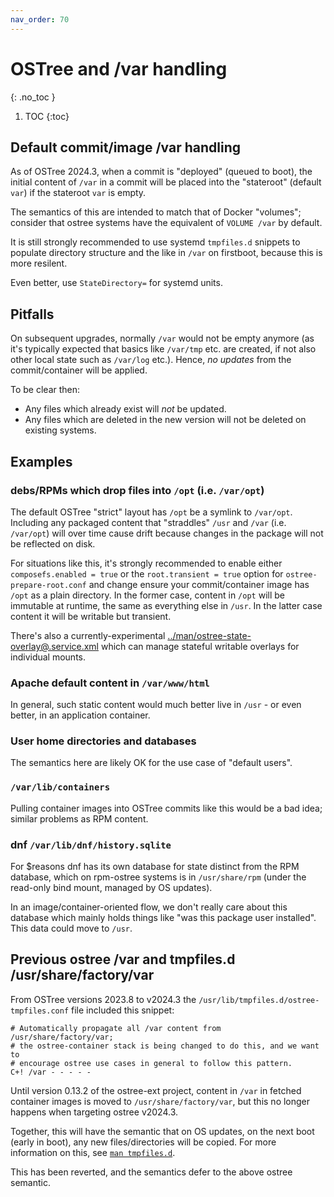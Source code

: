 ```yaml
---
nav_order: 70
---
```

<!-- SPDX-License-Identifier: (CC-BY-SA-3.0 OR GFDL-1.3-or-later) -->

# OSTree and /var handling

{: .no_toc }

1. TOC
{:toc}

## Default commit/image /var handling

As of OSTree 2024.3, when a commit is "deployed" (queued to boot),
the initial content of `/var` in a commit will be placed into the
"stateroot" (default `var`) if the stateroot `var` is empty.

The semantics of this are intended to match that of Docker "volumes";
consider that ostree systems have the equivalent of
`VOLUME /var`
by default.

It is still strongly recommended to use systemd `tmpfiles.d` snippets
to populate directory structure and the like in `/var` on firstboot,
because this is more resilent.

Even better, use `StateDirectory=` for systemd units.

## Pitfalls

On subsequent upgrades, normally `/var` would not be empty anymore
(as it's typically expected that basics like `/var/tmp` etc. are created,
 if not also other local state such as `/var/log` etc.).  Hence,
*no updates* from the commit/container will be applied.

To be clear then:

- Any files which already exist will *not* be updated.
- Any files which are deleted in the new version will not be deleted on existing systems.

## Examples

### debs/RPMs which drop files into `/opt` (i.e. `/var/opt`)

The default OSTree "strict" layout has `/opt` be a symlink to `/var/opt`.
Including any packaged content that "straddles" `/usr` and `/var` (i.e. `/var/opt`)
will over time cause drift because changes in the package will not be reflected on disk.

For situations like this, it's strongly recommended to enable either
`composefs.enabled = true` or the `root.transient = true` option for `ostree-prepare-root.conf`
and change ensure your commit/container image has `/opt` as a plain directory.  In the former case,
content in `/opt` will be immutable at runtime, the same as everything else in `/usr`.
In the latter case content it will be writable but transient.

There's also a currently-experimental [../man/ostree-state-overlay@.service.xml](ostree-state-overlay@.service)
which can manage stateful writable overlays for individual mounts.

### Apache default content in `/var/www/html`

In general, such static content would much better live in `/usr` - or even better, in an application container.

### User home directories and databases

The semantics here are likely OK for the use case of "default users".

### `/var/lib/containers`

Pulling container images into OSTree commits like this would be a bad idea; similar problems as RPM content.

### dnf `/var/lib/dnf/history.sqlite`

For $reasons dnf has its own database for state distinct from the RPM database, which on rpm-ostree systems is in `/usr/share/rpm` (under the read-only bind mount, managed by OS updates).

In an image/container-oriented flow, we don't really care about this database which mainly holds things like "was this package user installed".  This data could move to `/usr`.

## Previous ostree /var and tmpfiles.d /usr/share/factory/var

From OSTree versions 2023.8 to v2024.3 the `/usr/lib/tmpfiles.d/ostree-tmpfiles.conf` file included this snippet:

```text
# Automatically propagate all /var content from /usr/share/factory/var;
# the ostree-container stack is being changed to do this, and we want to
# encourage ostree use cases in general to follow this pattern.
C+! /var - - - - -
```

Until version 0.13.2 of the ostree-ext project, content in `/var` in fetched container images is moved to `/usr/share/factory/var`, but this no longer happens when targeting ostree v2024.3.

Together, this will have the semantic that on OS updates, on the next boot (early in boot), any new files/directories will be copied.  For more information on this, see [`man tmpfiles.d`](https://man7.org/linux/man-pages/man5/tmpfiles.d.5.html).

This has been reverted, and the semantics defer to the above ostree semantic.
